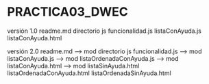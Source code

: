 # PRACTICA03_DWEC
versión 1.0
	readme.md
	directorio js
		funcionalidad.js
		listaConAyuda.js
	listaConAyuda.html
	

versión 2.0
	readme.md --> mod
	directorio js
		funcionalidad.js --> mod
		listaConAyuda.js --> mod
		listaOrdenadaConAyuda.js  --> mod
	listaConAyuda.html --> mod
	listaSinAyuda.html 
	listaOrdenadaConAyuda.html
	listaOrdenadaSinAyuda.html
